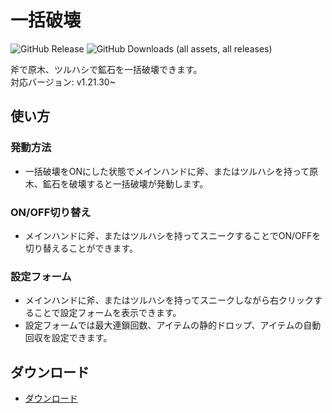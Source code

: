# 一括破壊
![GitHub Release](https://img.shields.io/github/v/release/Raoootokun/IkkatuHakai)
![GitHub Downloads (all assets, all releases)](https://img.shields.io/github/downloads/Raoootokun/IkkatuHakai/total)



斧で原木、ツルハシで鉱石を一括破壊できます。  
対応バージョン: v1.21.30~

## 使い方

### 発動方法
- 一括破壊をONにした状態でメインハンドに斧、またはツルハシを持って原木、鉱石を破壊すると一括破壊が発動します。　　

### ON/OFF切り替え
- メインハンドに斧、またはツルハシを持ってスニークすることでON/OFFを切り替えることができます。
　　
### 設定フォーム
- メインハンドに斧、またはツルハシを持ってスニークしながら右クリックすることで設定フォームを表示できます。
- 設定フォームでは最大連鎖回数、アイテムの静的ドロップ、アイテムの自動回収を設定できます。

## ダウンロード
- [ダウンロード](https://github.com/Raoootokun/IkkatuHakai/releases/latest)
